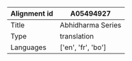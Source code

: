 |Alignment id | A05494927
| --- | --- 
|Title | Abhidharma Series 
|Type | translation
|Languages | ['en', 'fr', 'bo']